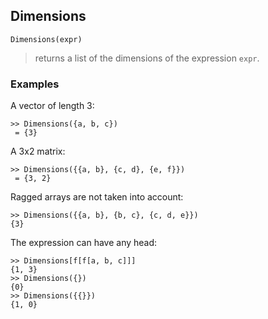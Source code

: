 ## Dimensions

``` 
Dimensions(expr)
``` 

> returns a list of the dimensions of the expression `expr`.

### Examples

A vector of length 3:
``` 
>> Dimensions({a, b, c})
 = {3}
``` 

A 3x2 matrix:

``` 
>> Dimensions({{a, b}, {c, d}, {e, f}})
 = {3, 2}
``` 

Ragged arrays are not taken into account:
``` 
>> Dimensions({{a, b}, {b, c}, {c, d, e}})
{3}
``` 

The expression can have any head:
``` 
>> Dimensions[f[f[a, b, c]]]
{1, 3}
>> Dimensions({})
{0}
>> Dimensions({{}})
{1, 0}
``` 